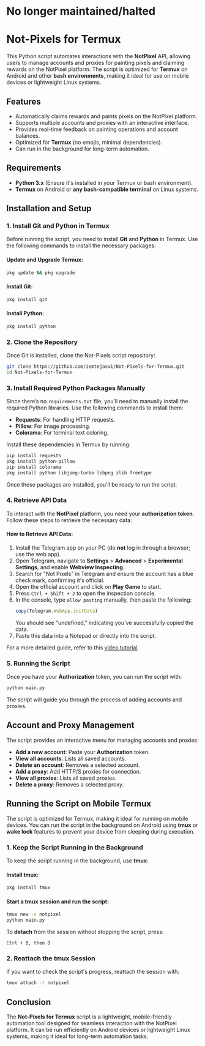 # No longer maintained/halted

# Not-Pixels for Termux

This Python script automates interactions with the **NotPixel** API, allowing users to manage accounts and proxies for painting pixels and claiming rewards on the NotPixel platform. The script is optimized for **Termux** on Android and other **bash environments**, making it ideal for use on mobile devices or lightweight Linux systems.

## Features

- Automatically claims rewards and paints pixels on the NotPixel platform.
- Supports multiple accounts and proxies with an interactive interface.
- Provides real-time feedback on painting operations and account balances.
- Optimized for **Termux** (no emojis, minimal dependencies).
- Can run in the background for long-term automation.

## Requirements

- **Python 3.x** (Ensure it's installed in your Termux or bash environment).
- **Termux** on Android or **any bash-compatible terminal** on Linux systems.

## Installation and Setup

### 1. Install Git and Python in Termux

Before running the script, you need to install **Git** and **Python** in Termux. Use the following commands to install the necessary packages:

#### Update and Upgrade Termux:

```bash
pkg update && pkg upgrade
```

#### Install Git:

```bash
pkg install git
```

#### Install Python:

```bash
pkg install python
```

### 2. Clone the Repository

Once Git is installed, clone the Not-Pixels script repository:

```bash
git clone https://github.com/iemtejasvi/Not-Pixels-for-Termux.git
cd Not-Pixels-for-Termux
```

### 3. Install Required Python Packages Manually

Since there’s no `requirements.txt` file, you’ll need to manually install the required Python libraries. Use the following commands to install them:

- **Requests**: For handling HTTP requests.
- **Pillow**: For image processing.
- **Colorama**: For terminal text coloring.

Install these dependencies in Termux by running:

```bash
pip install requests
pkg install python-pillow
pip install colorama
pkg install python libjpeg-turbo libpng zlib freetype
```

Once these packages are installed, you’ll be ready to run the script.

### 4. Retrieve API Data

To interact with the **NotPixel** platform, you need your **authorization token**. Follow these steps to retrieve the necessary data:

#### How to Retrieve API Data:

1. Install the Telegram app on your PC (do **not** log in through a browser; use the web app).
2. Open Telegram, navigate to **Settings** > **Advanced** > **Experimental Settings**, and enable **Webview Inspecting**.
3. Search for "Not Pixels" in Telegram and ensure the account has a blue check mark, confirming it's official.
4. Open the official account and click on **Play Game** to start.
5. Press `Ctrl + Shift + J` to open the inspection console.
6. In the console, type `allow pasting` manually, then paste the following:
   ```javascript
   copy(Telegram.WebApp.initData)
   ```
   You should see "undefined," indicating you've successfully copied the data.
7. Paste this data into a Notepad or directly into the script.

For a more detailed guide, refer to this [video tutorial](https://youtu.be/K66LMX513n4?si=aR5o_VMaVnget6t_).

### 5. Running the Script

Once you have your **Authorization** token, you can run the script with:

```bash
python main.py
```

The script will guide you through the process of adding accounts and proxies.

## Account and Proxy Management

The script provides an interactive menu for managing accounts and proxies:

- **Add a new account**: Paste your **Authorization** token.
- **View all accounts**: Lists all saved accounts.
- **Delete an account**: Removes a selected account.
- **Add a proxy**: Add HTTP/S proxies for connection.
- **View all proxies**: Lists all saved proxies.
- **Delete a proxy**: Removes a selected proxy.

## Running the Script on Mobile Termux

The script is optimized for Termux, making it ideal for running on mobile devices. You can run the script in the background on Android using **tmux** or **wake lock** features to prevent your device from sleeping during execution.

### 1. Keep the Script Running in the Background

To keep the script running in the background, use **tmux**:

#### Install tmux:

```bash
pkg install tmux
```

#### Start a tmux session and run the script:

```bash
tmux new -s notpixel
python main.py
```

To **detach** from the session without stopping the script, press:

```
Ctrl + B, then D
```

### 2. Reattach the tmux Session

If you want to check the script's progress, reattach the session with:

```bash
tmux attach -t notpixel
```

## Conclusion

The **Not-Pixels for Termux** script is a lightweight, mobile-friendly automation tool designed for seamless interaction with the NotPixel platform. It can be run efficiently on Android devices or lightweight Linux systems, making it ideal for long-term automation tasks.

